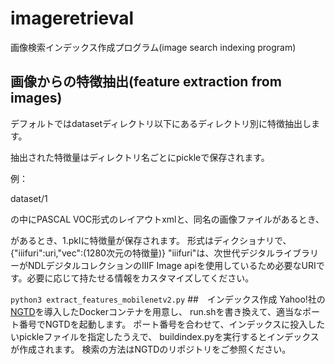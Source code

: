 # imageretrieval
画像検索インデックス作成プログラム(image search indexing program)

## 画像からの特徴抽出(feature extraction from images)
デフォルトではdatasetディレクトリ以下にあるディレクトリ別に特徴抽出します。

抽出された特徴量はディレクトリ名ごとにpickleで保存されます。

例：

dataset/1

の中にPASCAL VOC形式のレイアウトxmlと、同名の画像ファイルがあるとき、

があるとき、1.pklに特徴量が保存されます。
形式はディクショナリで、{"iiifuri":uri,"vec":(1280次元の特徴量)}
"iiifuri"は、次世代デジタルライブラリーがNDLデジタルコレクションのIIIF Image apiを使用しているため必要なURIです。必要に応じて持たせる情報をカスタマイズしてください。

```python3 extract_features_mobilenetv2.py```
##　インデックス作成
Yahoo!社の[NGTD](https://github.com/yahoojapan/ngtd)を導入したDockerコンテナを用意し、
run.shを書き換えて、適当なポート番号でNGTDを起動します。
ポート番号を合わせて、インデックスに投入したいpickleファイルを指定したうえで、
buildindex.pyを実行するとインデックスが作成されます。
検索の方法はNGTDのリポジトリをご参照ください。



